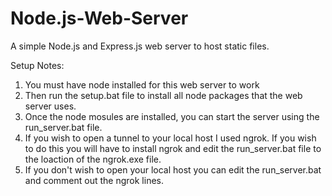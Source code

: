 # Node.js-Web-Server
A simple Node.js and Express.js web server to host static files.

Setup Notes:
1. You must have node installed for this web server to work
2. Then run the setup.bat file to install all node packages that the web server uses.
3. Once the node mosules are installed, you can start the server using the run_server.bat file.
4. If you wish to open a tunnel to your local host I used ngrok. If you wish to do this you will have to 
install ngrok and edit the run_server.bat file to the loaction of the ngrok.exe file.
5. If you don't wish to open your local host you can edit the run_server.bat and comment out the ngrok lines. 
